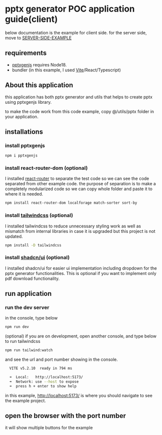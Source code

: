 # pptx generator POC application guide(client)

below documentation is the example for client side.
for the server side, move to [SERVER-SIDE-EXAMPLE](./server/README.md)

## requirements

- [pptxgenjs](https://github.com/gitbrent/PptxGenJS/) requires Node18.
- bundler (in this example, I used [Vite](https://v3.vitejs.dev/guide/)/React/Typescript)

## About this application

this application has both pptx generator and utils that helps to create pptx using pptxgenjs library.

to make the code work from this code example, copy @/utils/pptx folder in your application.

## installations

### install pptxgenjs

```bash
npm i pptxgenjs
```

### install react-router-dom (optional)

I installed [react-router](https://reactrouter.com/en/main/start/tutorial) to separate the test code
so we can see the code separated from other example code. the purpose of separation is to make a completely modularized code so we can copy whole folder and paste it to where it is needed.

```bash
npm install react-router-dom localforage match-sorter sort-by
```

### install [tailwindcss](https://tailwindcss.com/docs/installation) (optional)

I installed tailwindcss to reduce unnecessary styling work as well as mismatch from internal libraries in case it is upgraded but this project is not updated.

```bash
npm install -D tailwindcss
```

### install [shadcn/ui](https://ui.shadcn.com/docs/installation/vite) (optional)

I installed shadcn/ui for easier ui implementation including dropdown for the pptx generator functionalities.
This is optional if you want to implement only pdf download functionality.

## run application

### run the dev server

in the console, type below

```bash
npm run dev
```

(optional) if you are on development, open another console, and type below to run tailwindcss

```bash
npm run tailwind:watch
```

and see the url and port number showing in the console.

```bash
  VITE v5.2.10  ready in 794 ms

  ➜  Local:   http://localhost:5173/
  ➜  Network: use --host to expose
  ➜  press h + enter to show help

```

in this example, <http://localhost:5173/> is where you should navigate to see the example project.

## open the browser with the port number

it will show multiple buttons for the example
